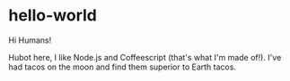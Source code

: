 hello-world
===========

Hi Humans!

Hubot here, I like Node.js and Coffeescript (that's what I'm made of!).
I've had tacos on the moon and find them superior to Earth tacos.
